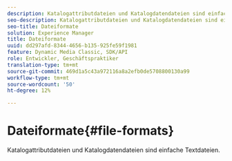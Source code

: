 ```yaml
---
description: Katalogattributdateien und Katalogdatendateien sind einfache Textdateien.
seo-description: Katalogattributdateien und Katalogdatendateien sind einfache Textdateien.
seo-title: Dateiformate
solution: Experience Manager
title: Dateiformate
uuid: dd297afd-8344-4656-b135-925fe59f1981
feature: Dynamic Media Classic, SDK/API
role: Entwickler, Geschäftspraktiker
translation-type: tm+mt
source-git-commit: 469d1a5c43a972116a8a2efb0de5708800130a99
workflow-type: tm+mt
source-wordcount: '50'
ht-degree: 12%

---
```



# Dateiformate{#file-formats}

Katalogattributdateien und Katalogdatendateien sind einfache Textdateien.

